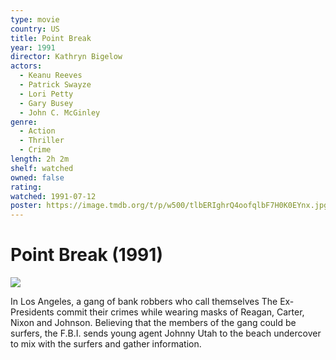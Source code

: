 ```yaml
---
type: movie
country: US
title: Point Break
year: 1991
director: Kathryn Bigelow
actors:
  - Keanu Reeves
  - Patrick Swayze
  - Lori Petty
  - Gary Busey
  - John C. McGinley
genre:
  - Action
  - Thriller
  - Crime
length: 2h 2m
shelf: watched
owned: false
rating:
watched: 1991-07-12
poster: https://image.tmdb.org/t/p/w500/tlbERIghrQ4oofqlbF7H0K0EYnx.jpg
---
```


# Point Break (1991)

![](https://image.tmdb.org/t/p/w500/tlbERIghrQ4oofqlbF7H0K0EYnx.jpg)

In Los Angeles, a gang of bank robbers who call themselves The Ex-Presidents commit their crimes while wearing masks of Reagan, Carter, Nixon and Johnson. Believing that the members of the gang could be surfers, the F.B.I. sends young agent Johnny Utah to the beach undercover to mix with the surfers and gather information.